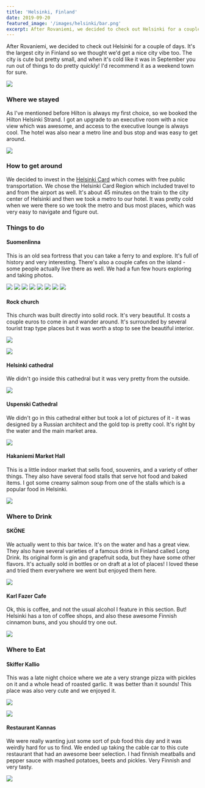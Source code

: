 ```yaml
---
title: 'Helsinki, Finland'
date: 2019-09-20
featured_image: '/images/helsinki/bar.png'
excerpt: After Rovaniemi, we decided to check out Helsinki for a couple of days.
---
```


After Rovaniemi, we decided to check out Helsinki for a couple of days. It's the largest city in Finland so we thought we'd get a nice city vibe too. The city is cute but pretty small, and when it's cold like it was in September you run out of things to do pretty quickly! I'd recommend it as a weekend town for sure. 

![](/images/helsinki/bridge1.png)

### Where we stayed

As I've mentioned before Hilton is always my first choice, so we booked the Hilton Helsinki Strand. I got an upgrade to an executive room with a nice view which was awesome, and access to the executive lounge is always cool. The hotel was also near a metro line and bus stop and was easy to get around. 

![](/images/helsinki/hilton.png)

### How to get around

We decided to invest in the [Helsinki Card](https://www.helsinkicard.com/) which comes with free public transportation. We chose the Helsinki Card Region which included travel to and from the airport as well. It's about 45 minutes on the train to the city center of Helsinki and then we took a metro to our hotel. It was pretty cold when we were there so we took the metro and bus most places, which was very easy to navigate and figure out. 

### Things to do

#### Suomenlinna

This is an old sea fortress that you can take a ferry to and explore. It's full of history and very interesting. There's also a couple cafes on the island - some people actually live there as well. We had a fun few hours exploring and taking photos.

<div class="gallery" data-columns="4">	
	<img src="/images/helsinki/suo1.png">	    
    <img src="/images/helsinki/suo2.png">
    <img src="/images/helsinki/suo3.png">
    <img src="/images/helsinki/suo4.png">
    <img src="/images/helsinki/suo5.png">	    
    <img src="/images/helsinki/suo6.png">
    <img src="/images/helsinki/suo7.png">
    <img src="/images/helsinki/suo8.png">
</div>

#### Rock church

This church was built directly into solid rock. It's very beautiful. It costs a couple euros to come in and wander around. It's surrounded by several tourist trap type places but it was worth a stop to see the beautiful interior. 

![](/images/helsinki/church1.png)

![](/images/helsinki/church2.png)

#### Helsinki cathedral

We didn't go inside this cathedral but it was very pretty from the outside. 

![](/images/helsinki/cathedral3.png)

#### Uspenski Cathedral

We didn't go in this cathedral either but took a lot of pictures of it - it was designed by a Russian architect and the gold top is pretty cool. It's right by the water and the main market area. 

![](/images/helsinki/cathedral2.png)

#### Hakaniemi Market Hall

This is a little indoor market that sells food, souvenirs, and a variety of other things. They also have several food stalls that serve hot food and baked items. I got some creamy salmon soup from one of the stalls which is a popular food in Helsinki.

![](/images/helsinki/market1.png)

### Where to Drink

#### SKÖNE

We actually went to this bar twice. It's on the water and has a great view. They also have several varieties of a famous drink in Finland called Long Drink. Its original form is gin and grapefruit soda, but they have some other flavors. It's actually sold in bottles or on draft at a lot of places! I loved these and tried them everywhere we went but enjoyed them here.  

![](/images/helsinki/bar2.png)

#### Karl Fazer Cafe

Ok, this is coffee, and not the usual alcohol I feature in this section. But! Helsinki has a ton of coffee shops, and also these awesome Finnish cinnamon buns, and you should try one out. 

![](/images/helsinki/cinnamon.png)

### Where to Eat

#### Skiffer Kallio

This was a late night choice where we ate a very strange pizza with pickles on it and a whole head of roasted garlic. It was better than it sounds! This place was also very cute and we enjoyed it.

![](/images/helsinki/skiffer1.png)

![](/images/helsinki/skiffer2.png)

#### Restaurant Kannas

We were really wanting just some sort of pub food this day and it was weirdly hard for us to find. We ended up taking the cable car to this cute restaurant that had an awesome beer selection. I had finnish meatballs and pepper sauce with mashed potatoes, beets and pickles. Very Finnish and very tasty.

![](/images/helsinki/kannas.png)
